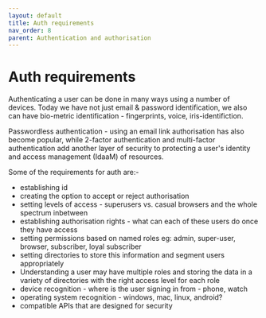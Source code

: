 ```yaml
---
layout: default
title: Auth requirements
nav_order: 8
parent: Authentication and authorisation
---
```


# Auth requirements

Authenticating a user can be done in many ways using a number of devices. Today we have not just email & password identification, we also can have bio-metric identification - fingerprints, voice, iris-identifiction.

Passwordless authentication - using an email link authorisation has also become popular, while 2-factor authentication and multi-factor authentication add another layer of security to protecting a user's identity and access management (IdaaM) of resources.

Some of the requirements for auth are:-

- establishing id
- creating the option to accept or reject authorisation
- setting levels of access - superusers vs. casual browsers and the whole spectrum inbetween
- establishing authorisation rights - what can each of these users do once they have access
- setting permissions based on named roles eg: admin, super-user, browser, subscriber, loyal subscriber
- setting directories to store this information and segment users appropriately
- Understanding a user may have multiple roles and storing the data in a variety of directories with the right access level for each role
- device recognition - where is the user signing in from - phone, watch
- operating system recognition - windows, mac, linux, android?
- compatible APIs that are designed for security 
